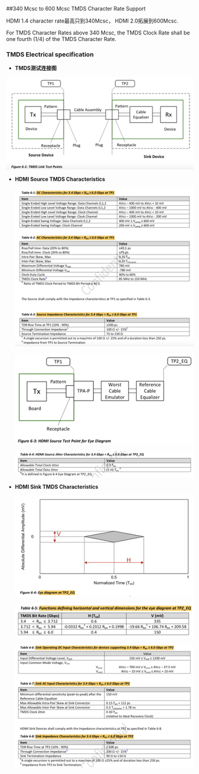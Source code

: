 ##340 Mcsc to 600 Mcsc TMDS Character Rate Support

HDMI 1.4 character rate最高只到340Mcsc， HDMI 2.0拓展到600Mcsc.

For TMDS Character Rates above 340 Mcsc, the TMDS Clock Rate shall be one fourth (1/4) of the TMDS Character Rate.

### TMDS Electrical specification

* **TMDS测试连接图**

![2020-04-07_21_36_06](./picture/2020-04-07_21_36_06.png)



* **HDMI Source TMDS Characteristics**

  ![2020-04-07_21_34_05](./picture/2020-04-07_21_34_05.png)

  ![2020-04-07_21_38_37](./picture/2020-04-07_21_38_37.png)

  ![2020-04-07_21_40_03](./picture/2020-04-07_21_40_03.png)



* **HDMI Sink TMDS Characteristics**

  ![2020-04-07_21_42_41](./picture/2020-04-07_21_42_41.png)

  ![2020-04-07_21_43_34](./picture/2020-04-07_21_43_34.png)

  ![2020-04-07_21_45_07](./picture/2020-04-07_21_45_07.png)

  

